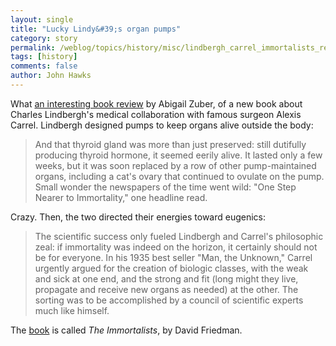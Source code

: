 ```yaml
---
layout: single 
title: "Lucky Lindy&#39;s organ pumps" 
category: story
permalink: /weblog/topics/history/misc/lindbergh_carrel_immortalists_review_2007.html
tags: [history] 
comments: false 
author: John Hawks 
---
```



<p>
What <a href="http://www.nytimes.com/2007/08/28/health/28books.html?ex=1345953600&en=b35bfe91c1646275&ei=5088&partner=rssnyt&emc=rss">an interesting book review</a> by Abigail Zuber, of a new book about Charles Lindbergh's medical collaboration with famous surgeon Alexis Carrel. Lindbergh designed pumps to keep organs alive outside the body: 
</p>

<blockquote>And that thyroid gland was more than just preserved: still dutifully producing thyroid hormone, it seemed eerily alive. It lasted only a few weeks, but it was soon replaced by a row of other pump-maintained organs, including a cat's ovary that continued to ovulate on the pump. Small wonder the newspapers of the time went wild: "One Step Nearer to Immortality," one headline read.</blockquote>

<p>
Crazy. Then, the two directed their energies toward eugenics:
</p>

<blockquote>The scientific success only fueled Lindbergh and Carrel's philosophic zeal: if immortality was indeed on the horizon, it certainly should not be for everyone. In his 1935 best seller "Man, the Unknown," Carrel urgently argued for the creation of biologic classes, with the weak and sick at one end, and the strong and fit (long might they live, propagate and receive new organs as needed) at the other. The sorting was to be accomplished by a council of scientific experts much like himself.</blockquote>

<p>
The <a href="http://harpercollins.com/books/9780060528157/The_Immortalists/excerpt.aspx">book</a> is called <i>The Immortalists</i>, by David Friedman. 
</p>

